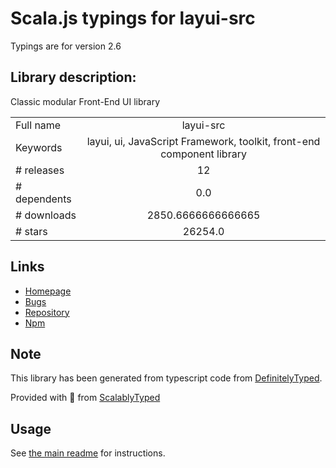 
# Scala.js typings for layui-src

Typings are for version 2.6

## Library description:
Classic modular Front-End UI library

|                    |                 |
| ------------------ | :-------------: |
| Full name          | layui-src |
| Keywords           | layui, ui, JavaScript Framework, toolkit, front-end component library |
| # releases         | 12 |
| # dependents       | 0.0 |
| # downloads        | 2850.6666666666665 |
| # stars            | 26254.0 |

## Links
- [Homepage](https://github.com/sentsin/layui/)
- [Bugs](https://gitee.com/sentsin/layui/issues)
- [Repository](https://github.com/sentsin/layui)
- [Npm](https://www.npmjs.com/package/layui-src)
    


## Note
This library has been generated from typescript code from [DefinitelyTyped](https://definitelytyped.org).

Provided with :purple_heart: from [ScalablyTyped](https://github.com/oyvindberg/ScalablyTyped)

## Usage
See [the main readme](../../readme.md) for instructions.


